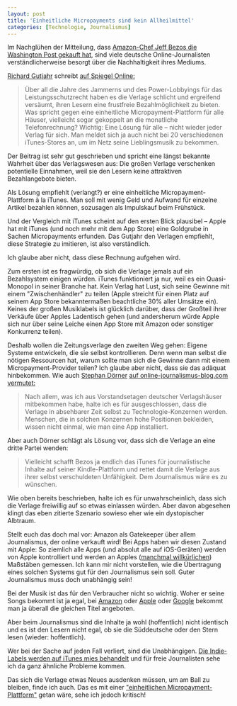 ```yaml
---
layout: post
title: 'Einheitliche Micropayments sind kein Allheilmittel'
categories: [Technologie, Journalismus]
---
```


Im Nachglühen der Mitteilung, dass [Amazon-Chef Jeff Bezos die Washington Post gekauft hat](http://www.tagesschau.de/wirtschaft/washington-post100.html), sind viele deutsche Online-Journalisten verständlicherweise besorgt über die Nachhaltigkeit ihres Mediums.

[Richard Gutjahr](https://twitter.com/gutjahr) schreibt [auf Spiegel Online:](http://www.spiegel.de/netzwelt/web/richard-gutjahr-zur-zeitungsdebatte-a-915257.html)

> Über all die Jahre des Jammerns und des Power-Lobbyings für das Leistungsschutzrecht haben es die Verlage schlicht und ergreifend versäumt, ihren Lesern eine frustfreie Bezahlmöglichkeit zu bieten. Was spricht gegen eine einheitliche Micropayment-Plattform für alle Häuser, vielleicht sogar gekoppelt an die monatliche Telefonrechnung? Wichtig: Eine Lösung für alle – nicht wieder jeder Verlag für sich. Man meldet sich ja auch nicht bei 20 verschiedenen iTunes-Stores an, um im Netz seine Lieblingsmusik zu bekommen.

Der Beitrag ist sehr gut geschrieben und spricht eine längst bekannte Wahrheit über das Verlagswesen aus: Die großen Verlage verschenken potentielle Einnahmen, weil sie den Lesern keine attraktiven Bezahlangebote bieten.

Als Lösung empfiehlt (verlangt?) er eine einheitliche Micropayment-Plattform à la iTunes. Man soll mit wenig Geld und Aufwand für einzelne Artikel bezahlen können, sozusagen als Impulskauf beim Frühstück.

Und der Vergleich mit iTunes scheint auf den ersten Blick plausibel – Apple hat mit iTunes (und noch mehr mit dem App Store) eine Goldgrube in Sachen Micropayments erfunden. Das Gutjahr den Verlagen empfiehlt, diese Strategie zu imitieren, ist also verständlich.

Ich glaube aber nicht, dass diese Rechnung aufgehen wird. 

Zum ersten ist es fragwürdig, ob sich die Verlage jemals auf ein Bezahlsystem einigen würden. iTunes funktioniert ja nur, weil es ein Quasi-Monopol in seiner Branche hat. Kein Verlag hat Lust, sich seine Gewinne mit einem "Zwischenhändler" zu teilen (Apple streicht für einen Platz auf seinem App Store bekanntermaßen beachtliche 30% aller Umsätze ein). Keines der großen Musiklabels ist glücklich darüber, dass der Großteil ihrer Verkäufe über Apples Ladentisch gehen (und andersherum würde Apple sich nur über seine Leiche einen App Store mit Amazon oder sonstiger Konkurrenz teilen).

Deshalb wollen die Zeitungsverlage den zweiten Weg gehen: Eigene Systeme entwickeln, die sie selbst kontrollieren. Denn wenn man selbst die nötigen Ressourcen hat, warum sollte man sich die Gewinne dann mit einem Micropayment-Provider teilen? Ich glaube aber nicht, dass sie das adäquat hinbekommen. Wie auch [Stephan Dörner](https://twitter.com/Doener) [auf online-journalismus-blog.com vermutet:](http://onlinejournalismusblog.com/2013/08/10/washington-post-ubernahme-die-verlagsbranche-braucht-den-itunes-moment/)

> Nach allem, was ich aus Vorstandsetagen deutscher Verlagshäuser mitbekommen habe, halte ich es für ausgeschlossen, dass die Verlage in absehbarer Zeit selbst zu Technologie-Konzernen werden. Menschen, die in solchen Konzernen hohe Positionen bekleiden, wissen nicht einmal, wie man eine App installiert.

Aber auch Dörner schlägt als Lösung vor, dass sich die Verlage an eine dritte Partei wenden:

> Vielleicht schafft Bezos ja endlich das iTunes für journalistische Inhalte auf seiner Kindle-Plattform und rettet damit die Verlage aus ihrer selbst verschuldeten Unfähigkeit. Dem Journalismus wäre es zu wünschen.

Wie oben bereits beschrieben, halte ich es für unwahrscheinlich, dass sich die Verlage freiwillig auf so etwas einlassen würden. Aber davon abgesehen klingt das eben zitierte Szenario sowieso eher wie ein dystopischer Albtraum.

Stellt euch das doch mal vor: Amazon als Gatekeeper über allem Journalismus, der online verkauft wird! Bei Apps haben wir diesen Zustand mit Apple: So ziemlich alle Apps (und absolut alle auf iOS-Geräten) werden von Apple kontrolliert und werden an Apples ([manchmal willkürlichen](http://www.wired.com/dangerroom/2012/08/drone-app/)) Maßstäben gemessen. Ich kann mir nicht vorstellen, wie die Übertragung eines solchen Systems gut für den Journalismus sein soll. Guter Journalismus muss doch unabhängig sein!

Bei der Musik ist das für den Verbraucher nicht so wichtig. Woher er seine Songs bekommt ist ja egal, bei [Amazon](http://www.amazon.de/MP3-Musik-Downloads/b/ref=sa_menu_mp3_str?ie=UTF8&node=77195031) oder [Apple](http://www.apple.com/de/itunes/) oder [Google](https://play.google.com/music/) bekommt man ja überall die gleichen Titel angeboten.

Aber beim Journalismus sind die Inhalte ja wohl (hoffentlich) nicht identisch und es ist den Lesern nicht egal, ob sie die Süddeutsche oder den Stern lesen (wieder: hoffentlich).

Wer bei der Sache auf jeden Fall verliert, sind die Unabhängigen. [Die Indie-Labels werden auf iTunes mies behandelt](http://www.digitalmusicnews.com/permalink/2013/20130612appleinferior) und für freie Journalisten sehe ich da ganz ähnliche Probleme kommen.

Das sich die Verlage etwas Neues ausdenken müssen, um am Ball zu bleiben, finde ich auch. Das es mit einer ["einheitlichen Micropayment-Plattform"](http://www.spiegel.de/netzwelt/web/richard-gutjahr-zur-zeitungsdebatte-a-915257.html) getan wäre, sehe ich jedoch kritisch!